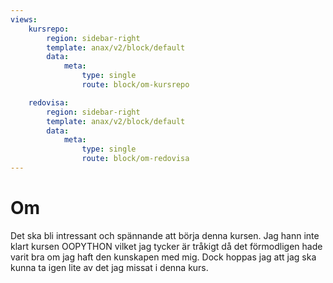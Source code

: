 ```yaml
---
views:
    kursrepo:
        region: sidebar-right
        template: anax/v2/block/default
        data:
            meta:
                type: single
                route: block/om-kursrepo

    redovisa:
        region: sidebar-right
        template: anax/v2/block/default
        data:
            meta:
                type: single
                route: block/om-redovisa
---
```

Om
=========================



Det ska bli intressant och spännande att börja denna kursen. Jag hann inte klart kursen OOPYTHON vilket jag tycker är tråkigt då det förmodligen hade varit bra om jag haft den kunskapen med mig. Dock hoppas jag att jag ska kunna ta igen lite av det jag missat i denna kurs.
